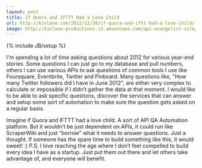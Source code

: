 ```yaml
---
layout: post
title: If Quora and IFTTT Had a Love Child
url: http://kinlane.com/2012/12/26/if-quora-and-iftt-had-a-love-child/
image: http://kinlane-productions.s3.amazonaws.com/api-evangelist-site/blog/IFTTT-logo.jpeg
---
```

{% include JB/setup %}

I'm spending a lot of time asking questions about 2012 for various year-end stories.  Some questions I can just go to my database and pull numbers, others I can use various APIs to ask questions of common tools I use like Foursquare, Eventbrite, Twitter and Pinboard.
Many questions like, "How many Twitter followers did I have in June 2012", are either very complex to calculate or impossible if I didn&rsquo;t gather the data at that moment.  I would like to be able to ask specific questions, discover the services that can answer and setup some sort of automation to make sure the question gets asked on a regular basis.

Imagine if Quora and IFTTT had a love child.  A sort of API QA Automation platform.  But it wouldn&rsquo;t be just dependent on APIs, it could run like ScraperWiki and just &ldquo;borrow&rdquo; what it needs to answer questions.
Just a thought.  If someone has the spare time to build something like this, it would sweet!  :)
P.S.  I love reaching the age where I don&rsquo;t feel compelled to build every idea I have as a startup.  Just put them out there and let others take advantage of, and everyone will benefit.